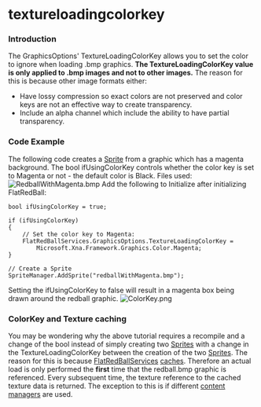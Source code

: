 # textureloadingcolorkey

### Introduction

The GraphicsOptions' TextureLoadingColorKey allows you to set the color to ignore when loading .bmp graphics. **The TextureLoadingColorKey value is only applied to .bmp images and not to other images.** The reason for this is because other image formats either:

* Have lossy compression so exact colors are not preserved and color keys are not an effective way to create transparency.
* Include an alpha channel which include the ability to have partial transparency.

### Code Example

The following code creates a [Sprite](../../../../../frb/docs/index.php) from a graphic which has a magenta background. The bool ifUsingColorKey controls whether the color key is set to Magenta or not - the default color is Black. Files used:![RedballWithMagenta.bmp](../../../../../media/migrated_media-RedballWithMagenta.png) Add the following to Initialize after initializing FlatRedBall:

```
bool ifUsingColorKey = true;

if (ifUsingColorKey)
{
    // Set the color key to Magenta:
    FlatRedBallServices.GraphicsOptions.TextureLoadingColorKey =
        Microsoft.Xna.Framework.Graphics.Color.Magenta;
}

// Create a Sprite
SpriteManager.AddSprite("redballWithMagenta.bmp");
```

Setting the ifUsingColorKey to false will result in a magenta box being drawn around the redball graphic. ![ColorKey.png](../../../../../media/migrated_media-ColorKey.png)

### ColorKey and Texture caching

You may be wondering why the above tutorial requires a recompile and a change of the bool instead of simply creating two [Sprites](../../../../../frb/docs/index.php) with a change in the TextureLoadingColorKey between the creation of the two [Sprites](../../../../../frb/docs/index.php). The reason for this is because [FlatRedBallServices](../../../../../frb/docs/index.php) [caches](../../../../../frb/docs/index.php). Therefore an actual load is only performed the **first** time that the redball.bmp graphic is referenced. Every subsequent time, the texture reference to the cached texture data is returned. The exception to this is if different [content managers](../../../../../frb/docs/index.php#Content_Manager_Code_Sample) are used.
